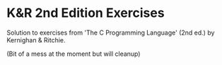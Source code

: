 # K&R 2nd Edition Exercises
Solution to exercises from 'The C Programming Language' (2nd ed.) by Kernighan & Ritchie. 

(Bit of a mess at the moment but will cleanup)
